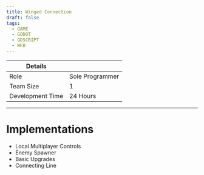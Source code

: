 ```yaml
---
title: Winged Connection
draft: false
tags:
  - GAME
  - GODOT
  - GDSCRIPT
  - WEB
---
```


| Details          |                 |
| ---------------- | --------------- |
| Role             | Sole Programmer |
| Team Size        | 1               |
| Development Time | 24 Hours        |

---
# Implementations
- Local Multiplayer Controls
- Enemy Spawner
- Basic Upgrades
- Connecting Line